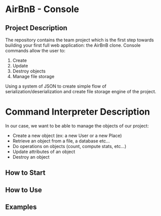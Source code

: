 <!DOCTYPE html>
<html>
<head>
<title></title>
</head>
<body>
<h1>AirBnB - Console</h1>
<h2>Project Description</h2>
<p>The repository contains the team project which  is the first step towards building your first full web application: the AirBnB clone. Console commands allow the user to:
<ol>
<li>Create</li>
<li>Update</li>
<li>Destroy objects</li>
<li>Manage file storage</li>
</ol>
Using a system of JSON to create simple flow of serialization/deserialization and create file storage engine of the project.</p>
<h1>Command Interpreter Description</h1>
<p>In our case, we want to be able to manage the objects of our project:
<ul>
<li>Create a new object (ex: a new User or a new Place)</li>
<li>Retrieve an object from a file, a database etc…
<li>Do operations on objects (count, compute stats, etc…)</li>
<li>Update attributes of an object</li>
<li>Destroy an object</li>
</ul>
</p>
<h2>How to Start</h2>
<h2>How to Use</h2>
<h2>Examples</h2>
</body>
</html>
